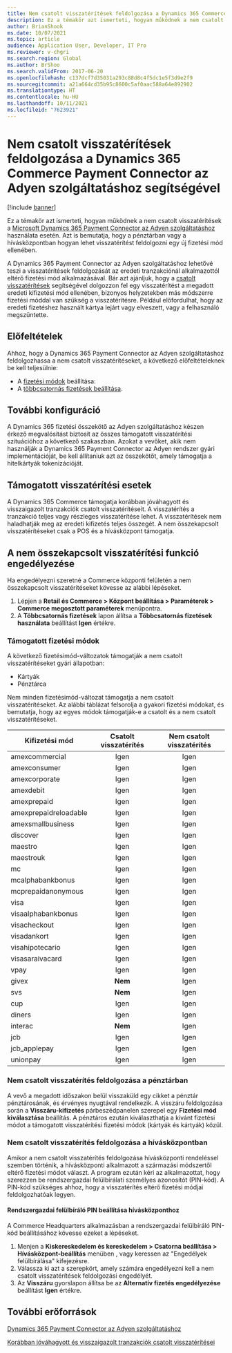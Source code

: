```yaml
---
title: Nem csatolt visszatérítések feldolgozása a Dynamics 365 Commerce Payment Connector az Adyen szolgáltatáshoz segítségével
description: Ez a témakör azt ismerteti, hogyan működnek a nem csatolt visszatérítések a Microsoft Dynamics 365 Payment Connector az Adyen szolgáltatáshoz használata esetén.
author: BrianShook
ms.date: 10/07/2021
ms.topic: article
audience: Application User, Developer, IT Pro
ms.reviewer: v-chgri
ms.search.region: Global
ms.author: BrShoo
ms.search.validFrom: 2017-06-20
ms.openlocfilehash: c137dcf7d35031a293c88d8c4f5dc1e5f3d9e2f9
ms.sourcegitcommit: a21a664cd35b95c8600c5af0aac588a64e892902
ms.translationtype: HT
ms.contentlocale: hu-HU
ms.lasthandoff: 10/11/2021
ms.locfileid: "7623921"
---
```

# <a name="process-unlinked-refunds-with-the-dynamics-365-commerce-payment-connector-for-adyen"></a>Nem csatolt visszatérítések feldolgozása a Dynamics 365 Commerce Payment Connector az Adyen szolgáltatáshoz segítségével

[!include [banner](../includes/banner.md)]

Ez a témakör azt ismerteti, hogyan működnek a nem csatolt visszatérítések a [Microsoft Dynamics 365 Payment Connector az Adyen szolgáltatáshoz](adyen-connector.md) használata esetén. Azt is bemutatja, hogy a pénztárban vagy a hívásközpontban hogyan lehet visszatérítést feldolgozni egy új fizetési mód ellenében.

A Dynamics 365 Payment Connector az Adyen szolgáltatáshoz lehetővé teszi a visszatérítések feldolgozását az eredeti tranzakciónál alkalmazottól eltérő fizetési mód alkalmazásával. Bár azt ajánljuk, hogy a [csatolt visszatérítések](linked-refunds.md) segítségével dolgozzon fel egy visszatérítést a megadott eredeti kifizetési mód ellenében, bizonyos helyzetekben más módszerre fizetési móddal van szükség a visszatérítésre. Például előfordulhat, hogy az eredeti fizetéshez használt kártya lejárt vagy elveszett, vagy a felhasználó megszüntette.

## <a name="prerequisites"></a>Előfeltételek

Ahhoz, hogy a Dynamics 365 Payment Connector az Adyen szolgáltatáshoz feldolgozhassa a nem csatolt visszatérítéseket, a következő előfeltételeknek be kell teljesülnie:

- A [fizetési módok](../payment-methods.md) beállítása:
- A [többcsatornás fizetések beállítása](../omni-channel-payments.md).

## <a name="additional-configuration"></a>További konfiguráció

A Dynamics 365 fizetési összekötő az Adyen szolgáltatáshoz készen érkező megvalósítást biztosít az összes támogatott visszatérítési szituációhoz a következő szakaszban. Azokat a vevőket, akik nem használják a Dynamics 365 Payment Connector az Adyen rendszer gyári implementációját, be kell állítaniuk azt az összekötőt, amely támogatja a hitelkártyák tokenizációját.

## <a name="supported-refund-scenarios"></a>Támogatott visszatérítési esetek

A Dynamics 365 Commerce támogatja korábban jóváhagyott és visszaigazolt tranzakciók csatolt visszatérítéseit. A visszatérítés a tranzakció teljes vagy részleges visszatérítése lehet. A visszatérítések nem haladhatják meg az eredeti kifizetés teljes összegét. A nem összekapcsolt visszatérítéseket csak a POS és a hívásközpont támogatja.

## <a name="enable-unlinked-refunds-functionality"></a>A nem összekapcsolt visszatérítési funkció engedélyezése

Ha engedélyezni szeretné a Commerce központi felületén a nem összekapcsolt visszatérítéseket kövesse az alábbi lépéseket.

1. Lépjen a **Retail és Commerce \> Központ beállítása \> Paraméterek \> Commerce megosztott paraméterek** menüpontra.
1. A **Többcsatornás fizetések** lapon állítsa a **Többcsatornás fizetések használata** beállítást **Igen** értékre.

### <a name="supported-payment-method-variants"></a>Támogatott fizetési módok

A következő fizetésimód-változatok támogatják a nem csatolt visszatérítéseket gyári állapotban:

- Kártyák
- Pénztárca

Nem minden fizetésimód-változat támogatja a nem csatolt visszatérítéseket. Az alábbi táblázat felsorolja a gyakori fizetési módokat, és bemutatja, hogy az egyes módok támogatják-e a csatolt és a nem csatolt visszatérítéseket.

| Kifizetési mód        | Csatolt visszatérítés | Nem csatolt visszatérítés |
|-----------------------|:-------------:|:---------------:|
| amexcommercial        | Igen           | Igen             |
| amexconsumer          | Igen           | Igen             |
| amexcorporate         | Igen           | Igen             |
| amexdebit             | Igen           | Igen             |
| amexprepaid           | Igen           | Igen             |
| amexprepaidreloadable | Igen           | Igen             |
| amexsmallbusiness     | Igen           | Igen             |
| discover              | Igen           | Igen             |
| maestro               | Igen           | Igen             |
| maestrouk             | Igen           | Igen             |
| mc                    | Igen           | Igen             |
| mcalphabankbonus      | Igen           | Igen             |
| mcprepaidanonymous    | Igen           | Igen             |
| visa                  | Igen           | Igen             |
| visaalphabankbonus    | Igen           | Igen             |
| visacheckout          | Igen           | Igen             |
| visadankort           | Igen           | Igen             |
| visahipotecario       | Igen           | Igen             |
| visasaraivacard       | Igen           | Igen             |
| vpay                  | Igen           | Igen             |
| givex                 | **Nem**        | Igen             |
| svs                   | **Nem**        | Igen             |
| cup                   | Igen           | Igen             |
| diners                | Igen           | Igen             |
| interac               | **Nem**        | Igen             |
| jcb                   | Igen           | Igen             |
| jcb_applepay          | Igen           | Igen             |
| unionpay              | Igen           | Igen             |

### <a name="process-an-unlinked-refund-in-pos"></a>Nem csatolt visszatérítés feldolgozása a pénztárban

A vevő a megadott időszakon belül visszaküld egy cikket a pénztár pénztárosának, és érvényes nyugtával rendelkezik. A visszáru feldolgozása során a **Visszáru-kifizetés** párbeszédpanelen szerepel egy **Fizetési mód kiválasztása** beállítás. A pénztáros ezután kiválaszthatja a kívánt fizetési módot a támogatott visszatérítési fizetési módok (kártyák és kártyák) közül.

### <a name="process-an-unlinked-refund-in-call-center"></a>Nem csatolt visszatérítés feldolgozása a hívásközpontban

Amikor a nem csatolt visszatérítés feldolgozása hívásközponti rendeléssel szemben történik, a hívásközponti alkalmazott a származási módszertől eltérő fizetési módot választ. A program ezután kéri az alkalmazottat, hogy szerezzen be rendszergazdai felülbírálati személyes azonosítót (PIN-kód). A PIN-kód szükséges ahhoz, hogy a visszatérítés eltérő fizetési módjai feldolgozhatóak legyen.

#### <a name="set-up-an-administrator-override-pin-for-call-center"></a>Rendszergazdai felülbíráló PIN beállítása hívásközponthoz

A Commerce Headquarters alkalmazásban a rendszergazdai felülbíráló PIN-kód beállításához kövesse ezeket a lépéseket.

1. Menjen a **Kiskereskedelem és kereskedelem \> Csatorna beállítása \> Hívásközpont-beállítás** menüben , vagy keressen az "Engedélyek felülbírálása" kifejezésre.
1. Válassza ki azt a szerepkört, amely számára engedélyezni kell a nem csatolt visszatérítések feldolgozási engedélyét.
1. Az **Visszáru** gyorslapon állítsa be az **Alternatív fizetés engedélyezése** beállítást **Igen** értékre.

## <a name="additional-resources"></a>További erőforrások

[Dynamics 365 Payment Connector az Adyen szolgáltatáshoz](adyen-connector.md)

[Korábban jóváhagyott és visszaigazolt tranzakciók csatolt visszatérítései](linked-refunds.md)
